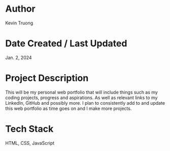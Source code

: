 # Author
Kevin Truong

# Date Created / Last Updated
Jan. 2, 2024

# Project Description
This will be my personal web portfolio that will include things such as my coding projects, progress and aspirations. As well as relevant links to my LinkedIn, GitHub and possibly more. I plan to consistently add to and update this web portfolio as time goes on and I make more projects.

# Tech Stack
HTML, CSS, JavaScript
